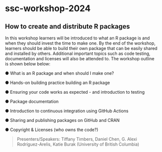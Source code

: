 # ssc-workshop-2024

## How to create and distribute R packages

In this workshop learners will be introduced to what an R package is and when they should invest the time to make one. By the end of the workshop, learners should be able to build their own package that can be easily shared and installed by others. Additional important topics such as code testing, documentation and licenses will also be attended to. The workshop outline is shown below below:

● What is an R package and when should I make one?

● Hands-on building practice building an R package

● Ensuring your code works as expected - and introduction to testing

● Package documentation

● Introduction to continuous integration using GitHub Actions

● Sharing and publishing packages on GitHub and CRAN

● Copyright & Licenses (who owns the code?)

> Presenters/Speakers: Tiffany Timbers, Daniel Chen, G. Alexi Rodríguez-Arelis, Katie Burak (University of British Columbia)
